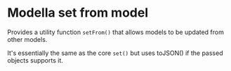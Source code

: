 # Modella set from model

Provides a utility function `setFrom()` that allows models to be updated from other models.

It's essentially the same as the core `set()` but uses toJSON() if the passed objects supports it.
